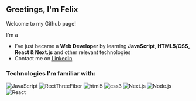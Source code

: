 <h2> Greetings, I'm Felix</h2>

<p>Welcome to my Github page! </p> 
<p>I'm a 
</p>

- I’ve just became a **Web Developer** by learning **JavaScript, HTML5/CSS, React & Next.js** and other relevant technologies
- Contact me on <a href="https://www.linkedin.com/in/felix-lang-9a3a5a139/">LinkedIn</a>

<h3>Technologies I'm familiar with:</h3>
<p>
  <img alt="JavaScript" src="https://img.shields.io/badge/-JavaScript-orange?style=flat-square&logo=javascript&logoColor=white" />
   <img alt="RectThreeFiber" src="https://img.shields.io/badge/-React%20Three%20Fiber-blue" />
  <img alt="html5" src="https://img.shields.io/badge/-HTML5-E34F26?style=flat-square&logo=html5&logoColor=white" />
  <img alt="css3" src="https://img.shields.io/badge/-CSS-brightgreen?style=flat-square?logo=css3&logoColor=white" />
    <img alt="Next.js" src="https://img.shields.io/badge/-Next.js-45b8d8?style=flat-square&logo=next.js&logoColor=white" />
  <img alt="Node.js" src="https://img.shields.io/badge/-Node.js-blueviolet?style=flat-square&logo=node.js&logoColor=white" />
  <img alt="React" src="https://img.shields.io/badge/-React-45b8d8?style=flat-square&logo=react&logoColor=white" />
 
</p>
